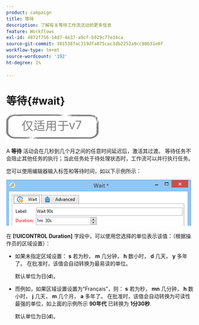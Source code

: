 ```yaml
---
product: campaign
title: 等待
description: 了解有关等待工作流活动的更多信息
feature: Workflows
exl-id: 4872f756-14d7-4e37-a9cf-b929c77e34ca
source-git-commit: 381538fac319dfa075cac3db2252a9cc80b31e0f
workflow-type: tm+mt
source-wordcount: '192'
ht-degree: 1%

---
```


# 等待{#wait}

![](../../assets/v7-only.svg)

A **等待** 活动会在几秒到几个月之间的任意时间延迟后，激活其过渡。 等待任务不会阻止其他任务的执行；当此任务处于待处理状态时，工作流可以并行执行任务。

您可以使用编辑器输入标签和等待时间，如以下示例所示：

![](assets/edit_wait.png)

在 **[!UICONTROL Duration]** 字段中，可以使用您选择的单位表示该值：（根据操作员的区域设置）：

* 如果未指定区域设置： **s** 若为秒， **m** 几分钟， **h** 数小时， **d** 几天， **y** 多年了。 在批准时，该值会自动转换为最易读的单位。

   默认单位为日(**d**)。

* 而例如，如果区域设置设置为“Français”，则： **s** 若为秒， **mn** 几分钟， **h** 数小时， **j** 几天， **m** 几个月， **a** 多年了。 在批准时，该值会自动转换为可读性最强的单位，如上面的示例所示 **90年代** 已转换为 **1分30秒**.

   默认单位为日(**d**)。
